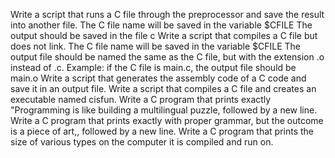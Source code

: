 Write a script that runs a C file through the preprocessor and save the result into another file. The C file name will be saved in the variable $CFILE The output should be saved in the file c
Write a script that compiles a C file but does not link. The C file name will be saved in the variable $CFILE The output file should be named the same as the C file, but with the extension .o instead of .c. Example: if the C file is main.c, the output file should be main.o
Write a script that generates the assembly code of a C code and save it in an output file.
Write a script that compiles a C file and creates an executable named cisfun.
Write a C program that prints exactly "Programming is like building a multilingual puzzle, followed by a new line.
Write a C program that prints exactly with proper grammar, but the outcome is a piece of art,, followed by a new line.
Write a C program that prints the size of various types on the computer it is compiled and run on.

